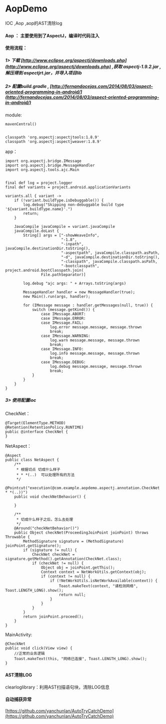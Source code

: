 # AopDemo
IOC ,Aop ,aop的AST清除log <br>

####  Aop ： 主要使用到了AspectJ，编译时代码注入<br>

####  使用流程：<br>

#####   1> 下载 [http://www.eclipse.org/aspectj/downloads.php](http://www.eclipse.org/aspectj/downloads.php) ,获取 aspectj-1.9.2.jar ,解压得到 aspectjrt.jar，并导入项目lib<br>

#####   2> 配置build.gradle , [http://fernandocejas.com/2014/08/03/aspect-oriented-programming-in-android/](http://fernandocejas.com/2014/08/03/aspect-oriented-programming-in-android/)<br>

module:

    mavenCentral()


    classpath 'org.aspectj:aspectjtools:1.8.9'
    classpath 'org.aspectj:aspectjweaver:1.8.9'

app：

    import org.aspectj.bridge.IMessage
    import org.aspectj.bridge.MessageHandler
    import org.aspectj.tools.ajc.Main


    final def log = project.logger
    final def variants = project.android.applicationVariants

    variants.all { variant ->
        if (!variant.buildType.isDebuggable()) {
            log.debug("Skipping non-debuggable build type '${variant.buildType.name}'.")
            return;
        }

        JavaCompile javaCompile = variant.javaCompile
        javaCompile.doLast {
            String[] args = ["-showWeaveInfo",
                             "-1.8",
                             "-inpath", javaCompile.destinationDir.toString(),
                             "-aspectpath", javaCompile.classpath.asPath,
                             "-d", javaCompile.destinationDir.toString(),
                             "-classpath", javaCompile.classpath.asPath,
                             "-bootclasspath", project.android.bootClasspath.join(
                    File.pathSeparator)]

            log.debug "ajc args: " + Arrays.toString(args)

            MessageHandler handler = new MessageHandler(true);
            new Main().run(args, handler);

            for (IMessage message : handler.getMessages(null, true)) {
                switch (message.getKind()) {
                    case IMessage.ABORT:
                    case IMessage.ERROR:
                    case IMessage.FAIL:
                        log.error message.message, message.thrown
                        break;
                    case IMessage.WARNING:
                        log.warn message.message, message.thrown
                        break;
                    case IMessage.INFO:
                        log.info message.message, message.thrown
                        break;
                    case IMessage.DEBUG:
                        log.debug message.message, message.thrown
                        break;
                }
            }
        }
    }

#####   3> 使用配置ioc<br>

CheckNet：

    @Target(ElementType.METHOD)
    @Retention(RetentionPolicy.RUNTIME)
    public @interface CheckNet {
    }

NetAspect：

    @Aspect
    public class NetAspect {
        /**
         * 根据切点 切成什么样子
         * * *(..)  可以处理所有的方法
         */
        @Pointcut("execution(@com.example.aopdemo.aspectj.annotation.CheckNet * *(..))")
        public void checkNetBehavior() {

        }

        /**
         * 切成什么样子之后，怎么去处理
         */
        @Around("checkNetBehavior()")
        public Object checkNet(ProceedingJoinPoint joinPoint) throws Throwable {
            MethodSignature signature = (MethodSignature) joinPoint.getSignature();
            if (signature != null) {
                CheckNet checkNet = signature.getMethod().getAnnotation(CheckNet.class);
                if (checkNet != null) {
                    Object obj = joinPoint.getThis();
                    Context context = NetWorkUtils.getContext(obj);
                    if (context != null) {
                        if (!NetWorkUtils.isNetWorkAvailable(context)) {
                            Toast.makeText(context, "请检测网络", Toast.LENGTH_LONG).show();
                            return null;
                        }
                    }
                }
            }
            return joinPoint.proceed();
        }
    }

MainActivity:

    @CheckNet
    public void click(View view) {
        //正常的业务逻辑
        Toast.makeText(this, "网络已连接", Toast.LENGTH_LONG).show();
    }

####   AST清除LOG
clearloglibrary：利用AST扫描语句块，清除LOG信息

####   自动捕获异常
[https://github.com/yanchunlan/AutoTryCatchDemo](https://github.com/yanchunlan/AutoTryCatchDemo)